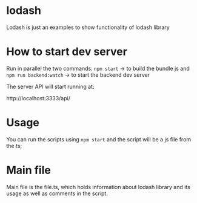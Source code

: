 # lodash

Lodash is just an examples to show functionality of lodash library

# How to start dev server

Run in parallel the two commands:
`npm start` -> to build the bundle js and
`npm run backend:watch` -> to start the backend dev server

The server API will start running at:

http://localhost:3333/api/

# Usage

You can run the scripts using `npm start`
and the script will be a js file from the ts;

# Main file
Main file is the file.ts, which holds information about lodash library and its usage
as well as comments in the script.
